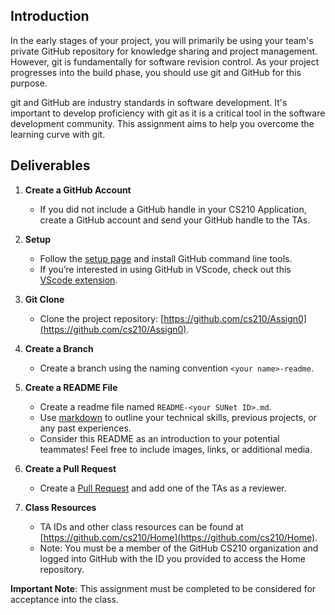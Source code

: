 ## Introduction

In the early stages of your project, you will primarily be using your team's private GitHub repository for knowledge sharing and project management. However, git is fundamentally for software revision control. As your project progresses into the build phase, you should use git and GitHub for this purpose.

git and GitHub are industry standards in software development. It's important to develop proficiency with git as it is a critical tool in the software development community. This assignment aims to help you overcome the learning curve with git.

## Deliverables

1. **Create a GitHub Account**

   - If you did not include a GitHub handle in your CS210 Application, create a GitHub account and send your GitHub handle to the TAs.

2. **Setup**

   - Follow the [setup page](https://docs.github.com/en/get-started/quickstart/set-up-git) and install GitHub command line tools.
   - If you’re interested in using GitHub in VScode, check out this [VScode extension](https://vscode.github.com/).

3. **Git Clone**

   - Clone the project repository: [https://github.com/cs210/Assign0](https://github.com/cs210/Assign0).

4. **Create a Branch**

   - Create a branch using the naming convention `<your name>-readme`.

5. **Create a README File**

   - Create a readme file named `README-<your SUNet ID>.md`.
   - Use [markdown](https://docs.github.com/en/get-started/writing-on-github/getting-started-with-writing-and-formatting-on-github) to outline your technical skills, previous projects, or any past experiences.
   - Consider this README as an introduction to your potential teammates! Feel free to include images, links, or additional media.

6. **Create a Pull Request**

   - Create a [Pull Request](https://docs.github.com/en/pull-requests/collaborating-with-pull-requests/proposing-changes-to-your-work-with-pull-requests/creating-a-pull-request) and add one of the TAs as a reviewer.

7. **Class Resources**
   - TA IDs and other class resources can be found at [https://github.com/cs210/Home](https://github.com/cs210/Home).
   - Note: You must be a member of the GitHub CS210 organization and logged into GitHub with the ID you provided to access the Home repository.

**Important Note**: This assignment must be completed to be considered for acceptance into the class.
